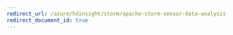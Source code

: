 ```yaml
---
redirect_url: /azure/hdinsight/storm/apache-storm-sensor-data-analysis
redirect_document_id: true
---
```


